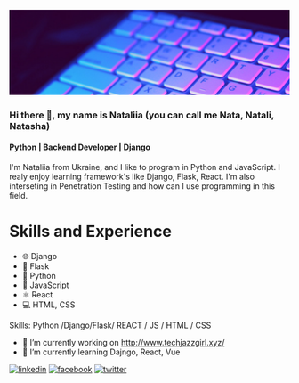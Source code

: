 ![Python | Backend Developer | Django](https://raw.githubusercontent.com/NataliSemi/NataliSemi/main/Simple%20Technology%20LinkedIn%20Banner.png)
### Hi there 👋, my name is Nataliia  (you can call me Nata, Natali, Natasha)
#### Python | Backend Developer | Django

I'm Nataliia from Ukraine, and I like to program in Python and JavaScript. I realy enjoy learning framework's like Django, Flask, React. I'm also interseting in Penetration Testing and how can I use programming in this field.

# Skills and Experience

* :globe_with_meridians: Django
* :compass: Flask
* :snake: Python
* :scroll: JavaScript
* :atom_symbol: React
* :computer:  HTML, CSS 


Skills: Python /Django/Flask/ REACT / JS / HTML / CSS

- 🔭 I’m currently working on http://www.techjazzgirl.xyz/ 
- 🌱 I’m currently learning Dajngo, React, Vue 


[<img src='https://cdn.jsdelivr.net/npm/simple-icons@3.0.1/icons/linkedin.svg' alt='linkedin' height='40'>](https://www.linkedin.com/in/https://www.linkedin.com/in/nataliia-sorokina-87418b1b4//)  [<img src='https://cdn.jsdelivr.net/npm/simple-icons@3.0.1/icons/facebook.svg' alt='facebook' height='40'>](https://www.facebook.com/https://www.facebook.com/NataliiaISorokina/)  [<img src='https://cdn.jsdelivr.net/npm/simple-icons@3.0.1/icons/twitter.svg' alt='twitter' height='40'>](https://twitter.com/https://twitter.com/NataliSemi)  



<!--
**NataliSemi/NataliSemi** is a ✨ _special_ ✨ repository because its `README.md` (this file) appears on your GitHub profile.

Here are some ideas to get you started:

- 🔭 I’m currently working on ...
- 🌱 I’m currently learning ...
- 👯 I’m looking to collaborate on ...
- 🤔 I’m looking for help with ...
- 💬 Ask me about ...
- 📫 How to reach me: ...
- 😄 Pronouns: ...
- ⚡ Fun fact: ...
-->
